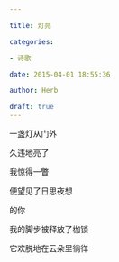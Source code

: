 ```yaml
---

title: 灯亮

categories:

- 诗歌

date: 2015-04-01 18:55:36

author: Herb

draft: true
---
```


一盏灯从门外

久违地亮了

我惊得一瞥

便望见了日思夜想

的你

我的脚步被释放了枷锁

它欢脱地在云朵里徜徉